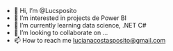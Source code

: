 - 👋 Hi, I’m @Lucsposito
- 👀 I’m interested in  projects de Power BI
- 🌱 I’m currently learning  data science, .NET C#
- 💞️ I’m looking to collaborate on ...
- 📫 How to reach me  lucianacostasposito@gmail.com

<!---
Lucsposito/Lucsposito is a ✨ special ✨ repository because its `README.md` (this file) appears on your GitHub profile.
You can click the Preview link to take a look at your changes.
--->

